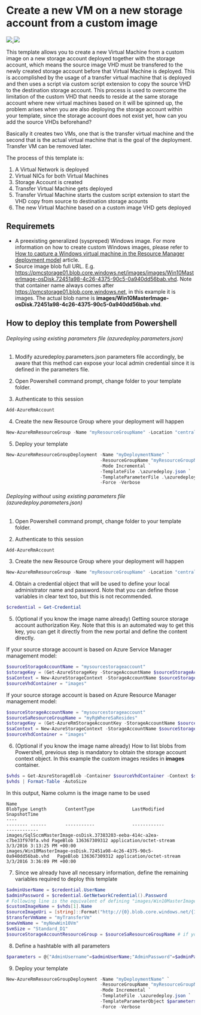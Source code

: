 # Create a new VM on a new storage account from a custom image

<a href="https://portal.azure.cn/#create/Microsoft.Template/uri/https%3A%2F%2Fraw.githubusercontent.com%2Fpjshi23%2Fazure-quick-start-china%2Fmaster%2F201-vm-custom-image-new-storage-account%2Fazuredeploy.json" target="_blank">
    <img src="http://azuredeploy.net/deploybutton.png"/>
</a>
<a href="http://armviz.io/#/?load=https%3A%2F%2Fraw.githubusercontent.com%2FAzure%2Fazure-quickstart-templates%2Fmaster%2F201-vm-custom-image-new-storage-account%2Fazuredeploy.json" target="_blank">
    <img src="http://armviz.io/visualizebutton.png"/>
</a>

This template allows you to create a new Virtual Machine from a custom image on a new storage account deployed together with the storage account, which means the source image VHD must be transfered to the newly created storage account before that Virtual Machine is deployed. This is accomplished by the usage of a transfer virtual machine that is deployed and then uses a script via custom script extension to copy the source VHD to the destination storage account. This process is used to overcome the limitation of the custom VHD that needs to reside at the same storage account where new virtual machines based on it will be spinned up, the problem arises when you are also deploying the storage account within your template, since the storage account does not exist yet, how can you add the source VHDs beforehand?

Basically it creates two VMs, one that is the transfer virtual machine and the second that is the actual virtual machine that is the goal of the deployment. Transfer VM can be removed later.

The process of this template is:

1. A Virtual Network is deployed
2. Virtual NICs for both Virtual Machines
3. Storage Account is created
3. Transfer Virtual Machine gets deployed
4. Transfer Virtual Machine starts the custom script extension to start the VHD copy from source to destination storage acounts
5. The new Virtual Machine based on a custom image VHD gets deployed 

## Requiremets

* A preexisting generalized (syspreped) Windows image. For more information on how to create custom Windows images, please refer to [How to capture a Windows virtual machine in the Resource Manager deployment model](https://azure.microsoft.com/en-us/documentation/articles/virtual-machines-windows-capture-image/) article.
* Source image blob full URL. E.g. https://pmcstorage01.blob.core.windows.net/images/images/Win10MasterImage-osDisk.72451a98-4c26-4375-90c5-0a940dd56bab.vhd. Note that container name always comes after  https://pmcstorage01.blob.core.windows.net, in this example it is images. The actual blob name is **images/Win10MasterImage-osDisk.72451a98-4c26-4375-90c5-0a940dd56bab.vhd**.

## How to deploy this template from Powershell

###### Deploying using existing parameters file (azuredeploy.parameters.json)

1. Modify azuredeploy.parameters.json parameters file accordingly, be aware that this method can expose your local admin credential since it is defined in the parameters file.

2. Open Powershell command prompt, change folder to your template folder.

3. Authenticate to this session

  ```powershell
  Add-AzureRmAccount
  ```

4. Create the new Resource Group where your deployment will happen

  ```powershell
  New-AzureRmResourceGroup -Name "myResourceGroupName" -Location "centralus"
  ```

5. Deploy your template

  ```powershell
  New-AzureRmResourceGroupDeployment -Name "myDeploymentName" `
                                     -ResourceGroupName "myResourceGroupName" `
                                     -Mode Incremental `
                                     -TemplateFile .\azuredeploy.json `
                                     -TemplateParameterFile .\azuredeploy.parameters.json `
                                     -Force -Verbose 
  ```                                     

###### Deploying without using existing parameters file (azuredeploy.parameters.json)

1. Open Powershell command prompt, change folder to your template folder.

2. Authenticate to this session

  ```powershell
  Add-AzureRmAccount
  ```

3. Create the new Resource Group where your deployment will happen

  ```powershell
  New-AzureRmResourceGroup -Name "myResourceGroupName" -Location "centralus"
  ```

4. Obtain a credential object that will be used to define your local administrator name and password. Note that you can define those variables in clear text too, but this is not recommended.

  ```powershell
  $credential = Get-Credential 
  ```

5. (Optional if you know the image name already) Getting source storage account authorization Key. Note that this is an automated way to get this key, you can get it directly from the new portal and define the content directly. 
  
  If your source storage account is based on Azure Service Manager management model:
  ```powershell
  $sourceStorageAccountName = "mysourcestorageaccount"
  $storageKey = (Get-AzureStorageKey -StorageAccountName $sourceStorageAccountName).Primary
  $saContext = New-AzureStorageContext -StorageAccountName $sourceStorageAccountName -StorageAccountKey $storageKey
  $sourceVhdContainer = "images"
  ```
  
  If your source storage account is based on Azure Resource Manager management model:
  ```powershell
  $sourceStorageAccountName = "mysourcestorageaccount"
  $sourceSaResourceGroupName = "myRgWhereSaResides"
  $storageKey = (Get-AzureRmStorageAccountKey -StorageAccountName $sourceStorageAccountName -ResourceGroup $sourceSaResourceGroupName).Key1
  $saContext = New-AzureStorageContext -StorageAccountName $sourceStorageAccountName -StorageAccountKey $storagekey
  $sourceVhdContainer = "images"
  ```

6. (Optional if you know the image name already) How to list blobs from Powershell, previous step is mandatory to obtain the storage account context object. In this example the custom images resides in **images** container.
  
  ```powershell
  $vhds = Get-AzureStorageBlob -Container $sourceVhdContainer -Context $saContext -Blob *.vhd
  $vhds | Format-Table -AutoSize
  ```
  
  In this output, Name column is the image name to be used
  ```
  Name                                                                      BlobType Length       ContentType              LastModified               SnapshotTime
  ----                                                                      -------- ------       -----------              ------------               ------------
  images/SqlSccmMasterImage-osDisk.37383203-eeba-414c-a2ea-c7be33f970fa.vhd PageBlob 136367309312 application/octet-stream 3/3/2016 3:13:25 PM +00:00
  images/Win10MasterImage-osDisk.72451a98-4c26-4375-90c5-0a940dd56bab.vhd   PageBlob 136367309312 application/octet-stream 3/3/2016 3:36:09 PM +00:00
  ```

7. Since we already have all necessary information, define the remaining variables required to deploy this template
  
  ```powershell
  $adminUserName = $credential.UserName
  $adminPassword = $credential.GetNetworkCredential().Password
  # Following line is the equivalent of defining "images/Win10MasterImage-osDisk.72451a98-4c26-4375-90c5-0a940dd56bab.vhd", but here we executed optional steps 5 and 6 and have an array of vhds, we are picking the second vhd 
  $customImageName = $vhds[1].Name  
  $sourceImageUri = [string]::Format("http://{0}.blob.core.windows.net/{1}/{2}",$sourceStorageAccountName,$sourceVhdContainer,$customImageName)
  $transferVmName = "myTransferVm"
  $newVmName = "myNewWin10Vm"
  $vmSize = "Standard_D1"
  $sourceStorageAccountResourceGroup = $sourceSaResourceGroupName # if you exected step 5 then you can use this variable, otherwise just add the storage account resource group name as string
  ```
  
8. Define a hashtable with all parameters
  
  ```powershell
  $parameters = @{"AdminUsername"=$adminUserName;"AdminPassword"=$adminPassword;"sourceStorageAccountResourceGroup"=$sourceStorageAccountResourceGroup;"CustomImageName"=$CustomImageName;"sourceImageUri"=$sourceImageUri;"TransferVmName"=$transferVmName;"NewVmName"=$newVmName;"vmSize"=$vmSize}
  ```
  
9. Deploy your template

  ```powershell
  New-AzureRmResourceGroupDeployment -Name "myDeploymentName" `
				                     -ResourceGroupName "myResourceGroupName" `
				                     -Mode Incremental `
			                         -TemplateFile .\azuredeploy.json `
			                         -TemplateParameterObject $parameters `
				                     -Force -Verbose 
  ```                                     
